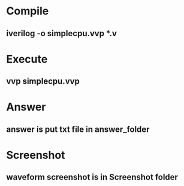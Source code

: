 # Compile
## iverilog -o simplecpu.vvp *.v

# Execute
## vvp simplecpu.vvp

# Answer
## answer is put txt file in answer_folder

# Screenshot
## waveform screenshot is in Screenshot folder
